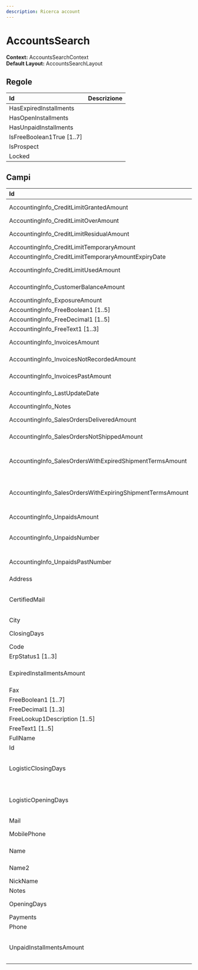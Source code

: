 ```yaml
---
description: Ricerca account
---
```


# AccountsSearch

**Context:** AccountsSearchContext  
**Default Layout:** AccountsSearchLayout

## Regole

| Id | Descrizione |
| :--- | :--- |
| HasExpiredInstallments |  |
| HasOpenInstallments |  |
| HasUnpaidInstallments |  |
| IsFreeBoolean1True \[1..7\] |  |
| IsProspect |  |
| Locked |  |

## Campi

| Id | Descrizione |
| :--- | :--- |
| AccountingInfo\_CreditLimitGrantedAmount | Importo fido concesso |
| AccountingInfo\_CreditLimitOverAmount | Fuori fido |
| AccountingInfo\_CreditLimitResidualAmount | Importo fido residuo |
| AccountingInfo\_CreditLimitTemporaryAmount |  |
| AccountingInfo\_CreditLimitTemporaryAmountExpiryDate |  |
| AccountingInfo\_CreditLimitUsedAmount | Importo fido utilizzato |
| AccountingInfo\_CustomerBalanceAmount | Saldo contabile |
| AccountingInfo\_ExposureAmount | Esposizione |
| AccountingInfo\_FreeBoolean1 \[1..5\] |  |
| AccountingInfo\_FreeDecimal1 \[1..5\] |  |
| AccountingInfo\_FreeText1 \[1..3\] |  |
| AccountingInfo\_InvoicesAmount | Importo anno corrente |
| AccountingInfo\_InvoicesNotRecordedAmount | Importo Bolle non fatturate |
| AccountingInfo\_InvoicesPastAmount | Importo anno precedente |
| AccountingInfo\_LastUpdateDate | Data ultimo aggiornamento |
| AccountingInfo\_Notes | Note |
| AccountingInfo\_SalesOrdersDeliveredAmount | Totale consegnati |
| AccountingInfo\_SalesOrdersNotShippedAmount | Totale non consegnati |
| AccountingInfo\_SalesOrdersWithExpiredShipmentTermsAmount | Totale con data di consegna scaduta |
| AccountingInfo\_SalesOrdersWithExpiringShipmentTermsAmount | Totale con data di consegna in scadenza |
| AccountingInfo\_UnpaidsAmount | Importo insoluti |
| AccountingInfo\_UnpaidsNumber | Numero insoluti anno corrente |
| AccountingInfo\_UnpaidsPastNumber | Numero insoluti anno precedente |
| Address | Indirizzo |
| CertifiedMail | Mail certificata \(PEC - Posta Elettronica Certificata |
| City | Città |
| ClosingDays | Giorni di chiusura |
| Code |  |
| ErpStatus1 \[1..3\] |  |
| ExpiredInstallmentsAmount | Importo delle partite aperte scadute |
| Fax | Fax |
| FreeBoolean1 \[1..7\] |  |
| FreeDecimal1 \[1..3\] |  |
| FreeLookup1Description \[1..5\] |  |
| FreeText1 \[1..5\] |  |
| FullName |  |
| Id | Id |
| LogisticClosingDays | Giorni di chiusura per operazioni logisitiche |
| LogisticOpeningDays | Giorni di apertura per operazioni logisitiche |
| Mail | Mail |
| MobilePhone | Telefono mobile |
| Name | Ragione sociale |
| Name2 | Ragione sociale 2 |
| NickName | Nickname |
| Notes | Note |
| OpeningDays | Giorni di apertura |
| Payments |  |
| Phone | Telefono |
| UnpaidInstallmentsAmount | Indica l'importo degli insoluti del cliente |

